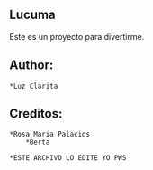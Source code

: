 Lucuma
------

Este es un proyecto para divertirme.

Author:
-------
    *Luz Clarita

Creditos:
---------
	*Rosa Maria Palacios
		*Berta

	*ESTE ARCHIVO LO EDITE YO PWS